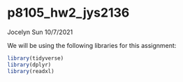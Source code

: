 p8105\_hw2\_jys2136
================
Jocelyn Sun
10/7/2021

We will be using the following libraries for this assignment:

``` r
library(tidyverse)
library(dplyr)
library(readxl)
```
